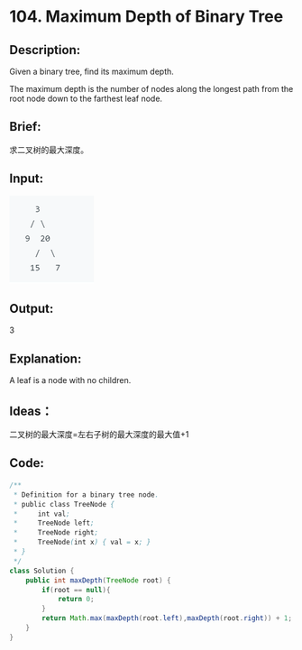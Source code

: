 # 104. Maximum Depth of Binary Tree

## Description:

Given a binary tree, find its maximum depth.

The maximum depth is the number of nodes along the longest path from the root node down to the farthest leaf node.

## Brief:

求二叉树的最大深度。

## Input:

![](https://github.com/HoqiheChen/LeetCode/blob/master/res/104.jpg)

## Output:

3

## Explanation:

A leaf is a node with no children.

## Ideas：

二叉树的最大深度=左右子树的最大深度的最大值+1

## Code:

```java
/**
 * Definition for a binary tree node.
 * public class TreeNode {
 *     int val;
 *     TreeNode left;
 *     TreeNode right;
 *     TreeNode(int x) { val = x; }
 * }
 */
class Solution {
    public int maxDepth(TreeNode root) {
        if(root == null){
            return 0;
        }
        return Math.max(maxDepth(root.left),maxDepth(root.right)) + 1;
    }
}
```

